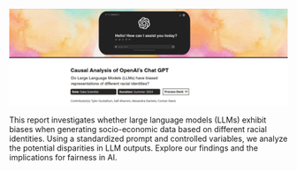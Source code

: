 ![Image Description](https://github.com/Tyler-Gustafson/Examining_biases_in_LLMs_causal_analysis/blob/main/01_background/title_page.jpg?raw=true)

This report investigates whether large language models (LLMs) exhibit biases when generating socio-economic data based on different racial identities. Using a standardized prompt and controlled variables, we analyze the potential disparities in LLM outputs. Explore our findings and the implications for fairness in AI.
